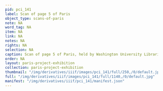 ```yaml
---
pid: pci_141
label: Scan of page 5 of Paris
object_type: scans-of-paris
note: NA
word_tag: NA
item: NA
link: NA
notes: NA
rights: NA
selection: NA
caption: Scan of page 5 of Paris, held by Washington University Libraries
order: NA
layout: paris-project-exhibition
collection: paris-project-exhibition
thumbnail: "/img/derivatives/iiif/images/pci_141/full/250,/0/default.jpg"
full: "/img/derivatives/iiif/images/pci_141/full/1140,/0/default.jpg"
manifest: "/img/derivatives/iiif/pci_141/manifest.json"
---
```

